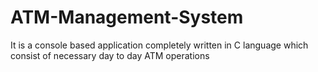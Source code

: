 # ATM-Management-System
It is a console based application completely written  in C language which consist of necessary day to day ATM operations
